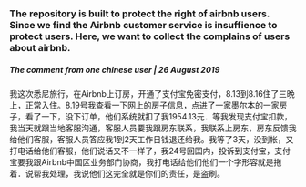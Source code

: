### The repository is built to protect the right of airbnb users. Since we find the Airbnb customer service is insuffience to protect users. Here, we want to collect the complains of users about airbnb. 

##### The comment from one chinese user | 26 August 2019
我这次悉尼旅行，在Airbnb上订房，开通了支付宝免密支付，8.13到8.16住了三晩上，正常入住。8.19号我查看一下网上的房子信息，点进了一家墨尔本的一家房子，看了一下，没下订单，他们系统就扣了我1954.13元．等我发现支付宝扣款，我当天就跟当地客服沟通，客服人员要我跟房东联系，我联系上房东，房东反馈我给他们客服，客服人员答应我1到2天工作日钱退还给我。我等了3天，没到帐，又打电话给他们客服，他们说话又不一样了，我24号回囯内，投诉到支付宝，支付宝要我跟Airbnb中国区业务部门协商，我打电话给他们他们一个字形容就是拖着．说帮我处理，我说他们这完全就是你们的责任，是盗刷。
